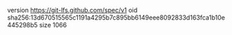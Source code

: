 version https://git-lfs.github.com/spec/v1
oid sha256:13d670515565c1191a4295b7c895bb6149eee8092833d163fca1b10e445298b5
size 1066
